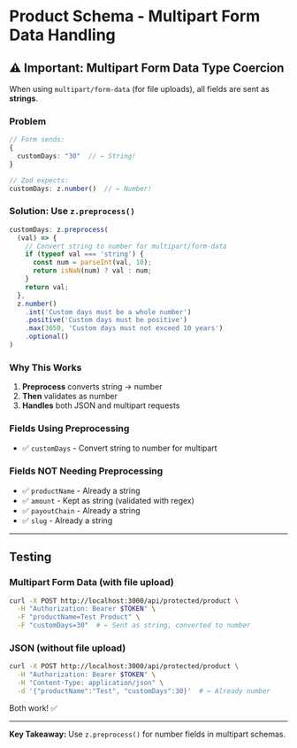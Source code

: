 # Product Schema - Multipart Form Data Handling

## ⚠️ Important: Multipart Form Data Type Coercion

When using `multipart/form-data` (for file uploads), all fields are sent as **strings**.

### Problem

```typescript
// Form sends:
{
  customDays: "30"  // ← String!
}

// Zod expects:
customDays: z.number()  // ← Number!
```

### Solution: Use `z.preprocess()`

```typescript
customDays: z.preprocess(
  (val) => {
    // Convert string to number for multipart/form-data
    if (typeof val === 'string') {
      const num = parseInt(val, 10);
      return isNaN(num) ? val : num;
    }
    return val;
  },
  z.number()
    .int('Custom days must be a whole number')
    .positive('Custom days must be positive')
    .max(3650, 'Custom days must not exceed 10 years')
    .optional()
)
```

### Why This Works

1. **Preprocess** converts string → number
2. **Then** validates as number
3. **Handles** both JSON and multipart requests

### Fields Using Preprocessing

- ✅ `customDays` - Convert string to number for multipart

### Fields NOT Needing Preprocessing

- ✅ `productName` - Already a string
- ✅ `amount` - Kept as string (validated with regex)
- ✅ `payoutChain` - Already a string
- ✅ `slug` - Already a string

---

## Testing

### Multipart Form Data (with file upload)
```bash
curl -X POST http://localhost:3000/api/protected/product \
  -H "Authorization: Bearer $TOKEN" \
  -F "productName=Test Product" \
  -F "customDays=30"  # ← Sent as string, converted to number
```

### JSON (without file upload)
```bash
curl -X POST http://localhost:3000/api/protected/product \
  -H "Authorization: Bearer $TOKEN" \
  -H "Content-Type: application/json" \
  -d '{"productName":"Test", "customDays":30}'  # ← Already number
```

Both work! ✅

---

**Key Takeaway:** Use `z.preprocess()` for number fields in multipart schemas.
